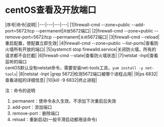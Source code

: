 # centOS查看及开放端口
|序号|命令|说明|
|---|---|---|---|
|1|firewall-cmd --zone=public --add-port=5672/tcp --permanent|`开放`5672端口|
|2|firewall-cmd --zone=public --remove-port=5672/tcp --permanent|`关闭`5672端口|
|3|firewall-cmd --reload|重启配置，使配置立即生效|
|4|firewall-cmd --zone=public --list-ports|查看防火墙所有开放的端口|
|5|systemctl stop firewalld.service|关闭防火墙，所有的请求都不会拦截|
|6|firewall-cmd --state|查看防火墙状态|
|7|netstat -lnpt|查看监听的端口</br>centOS默认没有netstat命令，需要安装net-tools工具，`yum install -y net-tools`|
|8|netstat -lnpt \|grep 5672|检测5672端口被哪个进程占用|
|9|ps 6832|查看进程的详细信息|
|10|kill -9 6832|终止进程|

注：命令的说明
1. permanent：使命令永久生效，不添加下次重启后失效
2. add-port：添加端口
3. remove-port：删除端口
4. reload：重新启动(一般平滑启动都用该命令)
